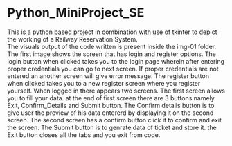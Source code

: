 # Python_MiniProject_SE
This is a python based project in combination with use of tkinter to depict the working of a Railway Reservation System.  
The visuals output of the code written is present inside the img-01 folder.
The first image shows the screen that has login and register options.
The login button when clicked takes you to the login page wherein after entering proper credentials you can go to next screen.
If proper credentials are not entered an another screen will give error message.
The register button when clicked takes you to a new register screen where you register yourself.
When logged in there appears two screens.
The first screen allows you to fill your data.
at the end of first screen there are 3 buttons namely Exit, Confirm_Details and Submit  button.
The Confirm details button is to give user the preview of his data entererd by displaying it on the second screen.
The second screen has a confirm button click it to confirm and exit the screen.
The Submit button is to genrate data of ticket and store it. 
the Exit button closes all the tabs and you exit from code.


